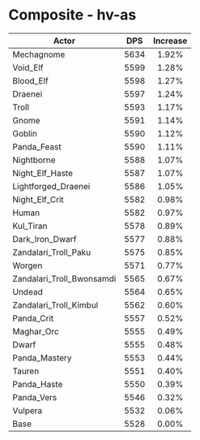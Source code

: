 # Composite - hv-as
| Actor | DPS | Increase |
|---|:---:|:---:|
|Mechagnome|5634|1.92%|
|Void_Elf|5599|1.28%|
|Blood_Elf|5598|1.27%|
|Draenei|5597|1.24%|
|Troll|5593|1.17%|
|Gnome|5591|1.14%|
|Goblin|5590|1.12%|
|Panda_Feast|5590|1.11%|
|Nightborne|5588|1.07%|
|Night_Elf_Haste|5587|1.07%|
|Lightforged_Draenei|5586|1.05%|
|Night_Elf_Crit|5582|0.98%|
|Human|5582|0.97%|
|Kul_Tiran|5578|0.89%|
|Dark_Iron_Dwarf|5577|0.88%|
|Zandalari_Troll_Paku|5575|0.85%|
|Worgen|5571|0.77%|
|Zandalari_Troll_Bwonsamdi|5565|0.67%|
|Undead|5564|0.65%|
|Zandalari_Troll_Kimbul|5562|0.60%|
|Panda_Crit|5557|0.52%|
|Maghar_Orc|5555|0.49%|
|Dwarf|5555|0.48%|
|Panda_Mastery|5553|0.44%|
|Tauren|5551|0.40%|
|Panda_Haste|5550|0.39%|
|Panda_Vers|5546|0.32%|
|Vulpera|5532|0.06%|
|Base|5528|0.00%|
